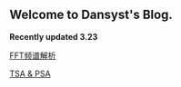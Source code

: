 ## **Welcome to Dansyst's Blog.**

**Recently updated 3.23**

[FFT频谱解析](/ldn/Signal/信号基础/FFT原理及应用.md)

[TSA & PSA](/ldn/Signal/信号基础/TSA&PSA.md)

